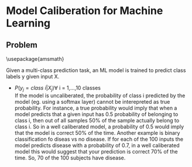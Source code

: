 # Model Caliberation for Machine Learning
## Problem
\usepackage{amsmath}

Given a multi-class prediction task, an ML model is trained to predict class labels y given input X.
  - $P(y_j = class \ i| X_j) \forall$ i = 1,...,10 classes  
If the model is uncaliberated, the probability of class i predicted by the model (eg. using a softmax layer) cannot be interepreted as true probability. For instance, a true probability would imply that when a model predicts that a given input has 0.5 probability of belonging to class i, then out of all samples 50%  of the sample actually belong to class i. So in a  well caliberated model, a probability of 0.5 would imply that the model is correct 50% of the time. Another example is binary classification fo diseas vs no disease. If for each of the 100 inputs the model predicts disease with a probability of 0.7, in a well caliberated model this would suggest that your prediction is correct 70% of the time. So, 70 of the 100 subjects have disease.



